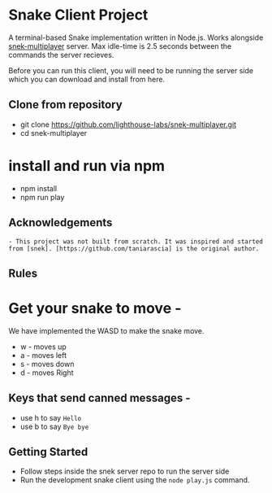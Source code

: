 # Snake Client Project

A terminal-based Snake implementation written in Node.js. Works alongside [snek-multiplayer](https://github.com/lighthouse-labs/snek-multiplayer.git) server. Max idle-time is 2.5 seconds between the commands the server recieves.

Before you can run this client, you will need to be running the server side which you can download and install from here. 


## Clone from repository
* git clone https://github.com/lighthouse-labs/snek-multiplayer.git
* cd snek-multiplayer
# install and run via npm
* npm install
* npm run play

## Acknowledgements
```- This project was not built from scratch. It was inspired and started from [snek]. [https://github.com/taniarascia] is the original author.``` 

## Rules

# Get your snake to move -
We have implemented the WASD to make the snake move.

* w - moves up
* a - moves left
* s - moves down 
* d - moves Right

## Keys that send canned messages -
* use h to say ``` Hello ```
* use b to say ``` Bye bye ```

## Getting Started

- Follow steps inside the snek server repo to run the server side
- Run the development snake client using the `node play.js` command.
